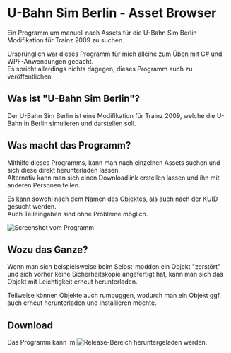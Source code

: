 # U-Bahn Sim Berlin - Asset Browser
Ein Programm um manuell nach Assets für die U-Bahn Sim Berlin Modifikation für Trainz 2009 zu suchen.

Ursprünglich war dieses Programm für mich alleine zum Üben mit C# und WPF-Anwendungen gedacht. <br />
Es spricht allerdings nichts dagegen, dieses Programm auch zu veröffentlichen.


## Was ist "U-Bahn Sim Berlin"?
Der U-Bahn Sim Berlin ist eine Modifikation für Trainz 2009, welche die U-Bahn in Berlin simulieren und darstellen soll.

## Was macht das Programm?
Mithilfe dieses Programms, kann man nach einzelnen Assets suchen und sich diese direkt herunterladen lassen. <br />
Alternativ kann man sich einen Downloadlink erstellen lassen und ihn mit anderen Personen teilen. 

Es kann sowohl nach dem Namen des Objektes, als auch nach der KUID gesucht werden. <br />
Auch Teileingaben sind ohne Probleme möglich.

![Screenshot vom Programm](https://i.imgur.com/Eqauhzhl.png)


## Wozu das Ganze?
Wenn man sich beispielsweise beim Selbst-modden ein Objekt "zerstört" und sich vorher keine Sicherheitskopie angefertigt hat, kann man sich das Objekt mit Leichtigkeit erneut herunterladen.

Teilweise können Objekte auch rumbuggen, wodurch man ein Objekt ggf. auch erneut herunterladen und installieren möchte.


## Download
Das Programm kann im ![Release-Bereich](https://github.com/David-Mustaang/UBSB_AssetBrowser/releases) heruntergeladen werden.

